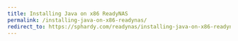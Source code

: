 ```yaml
---
title: Installing Java on x86 ReadyNAS
permalink: /installing-java-on-x86-readynas/
redirect_to: https://sphardy.com/readynas/installing-java-on-x86-readynas/
---
```


